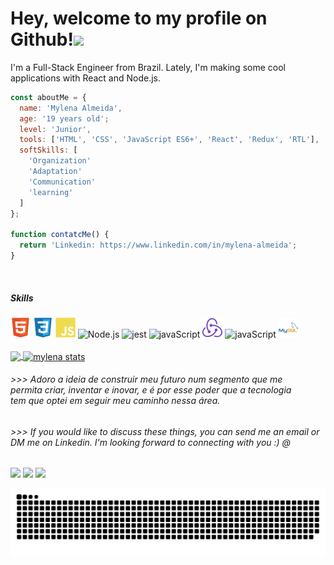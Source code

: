 <h1>Hey, welcome to my profile on Github!<img src="https://user-images.githubusercontent.com/18350557/176309783-0785949b-9127-417c-8b55-ab5a4333674e.gif"></h1>

I'm a Full-Stack Engineer from Brazil. Lately, I'm making some cool applications with React and Node.js. 

```JavaScript
const aboutMe = {
  name: 'Mylena Almeida',
  age: '19 years old';
  level: 'Junior',
  tools: ['HTML', 'CSS', 'JavaScript ES6+', 'React', 'Redux', 'RTL'],
  softSkills: [
    'Organization'
    'Adaptation'
    'Communication'
    'learning'
  ]
};

function contatcMe() {
  return 'Linkedin: https://www.linkedin.com/in/mylena-almeida';
}
```
<br>
<div diplay="flex" >
<h5> Skills </h5>
<img src="https://raw.githubusercontent.com/devicons/devicon/master/icons/html5/html5-original.svg" alt="HTML5" width="32px">
<img src="https://raw.githubusercontent.com/devicons/devicon/master/icons/css3/css3-original.svg" alt="CSS" width="32px">
<img src="https://raw.githubusercontent.com/devicons/devicon/master/icons/javascript/javascript-plain.svg" alt="javaScript" width="32px">
  <img src="https://camo.githubusercontent.com/900baefb89e187c8b32cdbb3b440d1502fe8f30a1a335cc5dc5868af0142f8b1/68747470733a2f2f63646e2e6a7364656c6976722e6e65742f67682f64657669636f6e732f64657669636f6e2f69636f6e732f6e6f64656a732f6e6f64656a732d6f726967696e616c2e737667" alt="Node.js" width="32px">
<img src="https://camo.githubusercontent.com/fd37a0ed465d6e14411705324a0d21739377f54ab6d0ae146c68fca8777e16c7/68747470733a2f2f63646e2e6a7364656c6976722e6e65742f67682f64657669636f6e732f64657669636f6e2f69636f6e732f6a6573742f6a6573742d706c61696e2e737667" alt="jest" width="32px">
<img src="https://camo.githubusercontent.com/27d0b117da00485c56d69aef0fa310a3f8a07abecc8aa15fa38c8b78526c60ac/68747470733a2f2f63646e2e6a7364656c6976722e6e65742f67682f64657669636f6e732f64657669636f6e2f69636f6e732f72656163742f72656163742d6f726967696e616c2e737667" alt="javaScript" width="32px">
<img src="https://raw.githubusercontent.com/devicons/devicon/master/icons/redux/redux-original.svg" alt="javaScript" width="32px">
<img src="https://camo.githubusercontent.com/dd8b0601cdfefe534a6a26f4c29c7f8a5fcfc315002655f519c73121f7bad8bc/68747470733a2f2f63646e2e6a7364656c6976722e6e65742f67682f64657669636f6e732f64657669636f6e2f69636f6e732f707974686f6e2f707974686f6e2d6f726967696e616c2e737667" alt="javaScript" width="32px">
<img src="https://raw.githubusercontent.com/devicons/devicon/master/icons/mysql/mysql-original-wordmark.svg" alt="javaScript" width="32px">
   </div>
   </br>
<div>
<a href="https://github.com/mylenaalmd">
  <img align="center" width="400px" src="https://github-readme-stats.vercel.app/api?username=mylenaalmd&show_icons=true&title_color=af87ff&bg_color=22272e&icon_color=0ba2be&hide_border=true&theme=material-palenight&include_all_commits=true&count_private=false" />
</a> 
  
<a href="https://github.com/mylenaalmd">
  <img align="center" width="400px"  src="https://github-readme-stats.vercel.app/api/top-langs/?username=mylenaalmd&layout=compact&bg_color=282a2f&title_color=D8BF26&border_color=D8BF26&text_color=FFFFFF"  alt="mylena stats" />
</a>  
</p></div>

<h6>>>> Adoro a ideia de construir meu futuro num segmento que me </br>
  permita criar, inventar e inovar, e é por esse poder que a tecnologia </br>
  tem que optei em seguir meu caminho nessa área.</br></h6>

<h6>>>> If you would like to discuss these things, you can send me an email or DM me on Linkedin. I'm looking forward to connecting with you :) @</h6>
   
   <a href = "mailto:mylenanunesdealmeida112@gmail.com"><img src="https://img.shields.io/badge/-Gmail-%23333?style=for-the-badge&logo=gmail&logoColor=white" target="_blank"></a>
  <a href="https://www.linkedin.com/in/mylena-almeida" target="_blank"><img src="https://img.shields.io/badge/-LinkedIn-0ba2be?style=for-the-badge&logo=linkedin&logoColor=white" target="_blank"></a> 
  </a>
  <a href="https://github.com/mylenaalmd" target="_blank"><img src="https://img.shields.io/badge/-Portfolio-af87ff?style=for-the-badge&logo=Github&logoColor=ffffff&link=mylenaalmd.github.io"></a> 
</div>
<img src="https://raw.githubusercontent.com/Platane/snk/output/github-contribution-grid-snake.svg">
